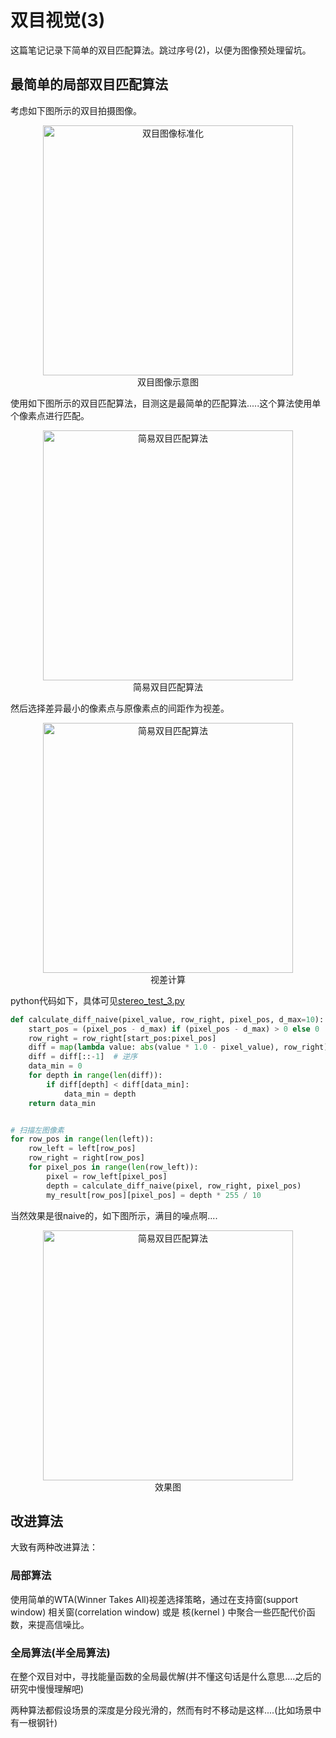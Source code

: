 双目视觉(3)
=========
这篇笔记记录下简单的双目匹配算法。跳过序号(2)，以便为图像预处理留坑。
## 最简单的局部双目匹配算法
考虑如下图所示的双目拍摄图像。
<div  align="center">    
<img src="https://raw.githubusercontent.com/lvniqi/machine-learning/master/stero_vision/notes/Stereo%20camera_algorithm1_p1.PNG" width= "400" alt="双目图像标准化" align=center />
</div>

<div  align="center">双目图像示意图</div>


使用如下图所示的双目匹配算法，目测这是最简单的匹配算法.....这个算法使用单个像素点进行匹配。
<div  align="center">    
<img src="https://raw.githubusercontent.com/lvniqi/machine-learning/master/stero_vision/notes/Stereo%20camera_algorithm1_p2.PNG" width= "400" alt="简易双目匹配算法" align=center />
</div>

<div  align="center">简易双目匹配算法</div>

然后选择差异最小的像素点与原像素点的间距作为视差。
<div  align="center">    
<img src="https://raw.githubusercontent.com/lvniqi/machine-learning/master/stero_vision/notes/Stereo%20camera_algorithm1_p3.PNG" width= "400" alt="简易双目匹配算法" align=center />
</div>

<div  align="center">视差计算</div>

python代码如下，具体可见[stereo_test_3.py](https://github.com/lvniqi/machine-learning/blob/master/stero_vision/script/stereo_test_3.py)
```python
def calculate_diff_naive(pixel_value, row_right, pixel_pos, d_max=10):
    start_pos = (pixel_pos - d_max) if (pixel_pos - d_max) > 0 else 0
    row_right = row_right[start_pos:pixel_pos]
    diff = map(lambda value: abs(value * 1.0 - pixel_value), row_right)
    diff = diff[::-1]  # 逆序
    data_min = 0
    for depth in range(len(diff)):
        if diff[depth] < diff[data_min]:
            data_min = depth
    return data_min


# 扫描左图像素
for row_pos in range(len(left)):
    row_left = left[row_pos]
    row_right = right[row_pos]
    for pixel_pos in range(len(row_left)):
        pixel = row_left[pixel_pos]
        depth = calculate_diff_naive(pixel, row_right, pixel_pos)
        my_result[row_pos][pixel_pos] = depth * 255 / 10

```



当然效果是很naive的，如下图所示，满目的噪点啊....
<div  align="center">    
<img src="https://raw.githubusercontent.com/lvniqi/machine-learning/master/stero_vision/notes/Stereo%20camera_algorithm1_p4.PNG" width= "400" alt="简易双目匹配算法" align=center />
</div>


<div  align="center">效果图</div>

## 改进算法

大致有两种改进算法：
### 局部算法
使用简单的WTA(Winner Takes All)视差选择策略，通过在支持窗(support window) 相关窗(correlation window) 或是 核(kernel ) 中聚合一些匹配代价函数，来提高信噪比。

### 全局算法(半全局算法)
在整个双目对中，寻找能量函数的全局最优解(并不懂这句话是什么意思....之后的研究中慢慢理解吧)

两种算法都假设场景的深度是分段光滑的，然而有时不移动是这样....(比如场景中有一根钢针)
